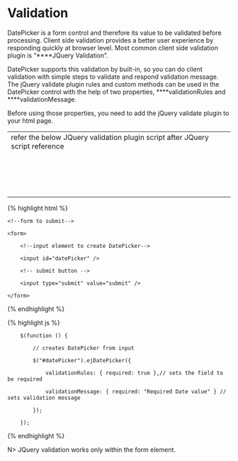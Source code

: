 # Validation

DatePicker is a form control and therefore its value to be validated before processing. Client side validation provides a better user experience by responding quickly at browser level. Most common client side validation plugin is “**[](http://ajax.aspnetcdn.com/ajax/jquery.validate/1.14.0/jquery.validate.min.js# "")**JQuery Validation”. 

DatePicker supports this validation by built-in, so you can do client validation with simple steps to validate and respond validation message. The jQuery validate plugin rules and custom methods can be used in the DatePicker control with the help of two properties, **[](http://help.syncfusion.com/js/api/ejdatepicker#members:validationrules "")**validationRules and **[](http://help.syncfusion.com/js/api/ejdatepicker#members:validationmessage "")**validationMessage. 

Before using those properties, you need to add the jQuery validate plugin to your html page.

<table>
<tr>
<td>
refer the below JQuery validation plugin script after JQuery script reference <br/><br/><script   src="http://ajax.aspnetcdn.com/ajax/jquery.validate/1.14.0/jquery.validate.min.js"></script><br/><br/><br/><br/></td></tr>
</table>

{% highlight html %}

    <!--form to submit-->

    <form>

        <!--input element to create DatePicker-->

        <input id="datePicker" />

        <!-- submit button -->

        <input type="submit" value="submit" />

    </form>


{% endhighlight %}

{% highlight js %}

        $(function () {

            // creates DatePicker from input

            $("#datePicker").ejDatePicker({

                validationRules: { required: true },// sets the field to be required

                validationMessage: { required: "Required Date value" } // sets validation message

            });

        });

{% endhighlight %}

N>  JQuery validation works only within the form element.

